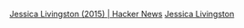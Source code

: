 
[Jessica Livingston (2015) | Hacker News](https://news.ycombinator.com/item?id=36449894)
[Jessica Livingston](https://www.paulgraham.com/jessica.html)
